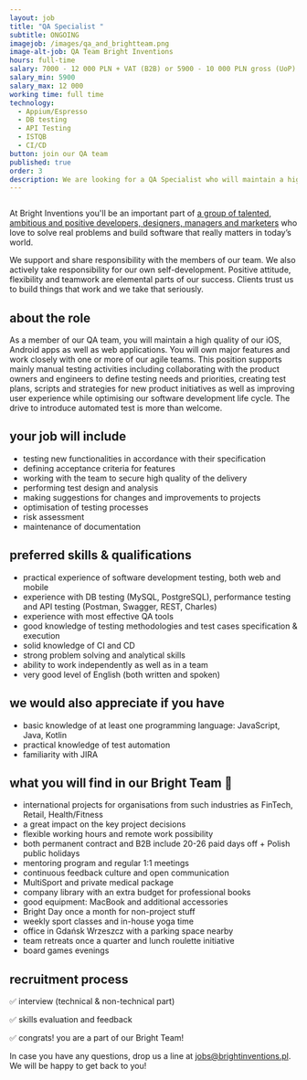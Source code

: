 ```yaml
---
layout: job
title: "QA Specialist "
subtitle: ONGOING
imagejob: /images/qa_and_brightteam.png
image-alt-job: QA Team Bright Inventions
hours: full-time
salary: 7000 - 12 000 PLN + VAT (B2B) or 5900 - 10 000 PLN gross (UoP)
salary_min: 5900
salary_max: 12 000
working time: full time
technology:
  - Appium/Espresso
  - DB testing
  - API Testing
  - ISTQB
  - CI/CD
button: join our QA team
published: true
order: 3
description: We are looking for a QA Specialist who will maintain a high quality of our iOS, Android apps as well as web applications. Apply!
---
```


![]()

At Bright Inventions you'll be an important part of [a group of talented, ambitious and positive developers, designers, managers and marketers](https://brightinventions.pl/about-us/team/) who love to solve real problems and build software that really matters in today’s world.

We support and share responsibility with the members of our team. We also actively take responsibility for our own self-development. Positive attitude, flexibility and teamwork are elemental parts of our success. Clients trust us to build things that work and we take that seriously.

## about the role

As a member of our QA team, you will maintain a high quality of our iOS, Android apps as well as web applications. You will own major features and work closely with one or more of our agile teams. This position supports mainly manual testing activities including collaborating with the product owners and engineers to define testing needs and priorities, creating test plans, scripts and strategies for new product initiatives as well as improving user experience while optimising our software development life cycle. The drive to introduce automated test is more than welcome.

## your job will include

* testing new functionalities in accordance with their specification
* defining acceptance criteria for features
* working with the team to secure high quality of the delivery
* performing test design and analysis
* making suggestions for changes and improvements to projects
* optimisation of testing processes
* risk assessment
* maintenance of documentation

## preferred skills & qualifications

* practical experience of software development testing, both web and mobile 
* experience with DB testing (MySQL, PostgreSQL), performance testing and API testing (Postman, Swagger, REST, Charles) 
* experience with most effective QA tools
* good knowledge of testing methodologies and test cases specification & execution
* solid knowledge of CI and CD 
* strong problem solving and analytical skills
* ability to work independently as well as in a team
* very good level of English (both written and spoken)

## we would also appreciate if you have 

* basic knowledge of at least one programming language: JavaScript, Java, Kotlin 
* practical knowledge of test automation 
* familiarity with JIRA

## what you will find in our Bright Team 🧡

* international projects for organisations from such industries as FinTech, Retail, Health/Fitness 
* a great impact on the key project decisions
* flexible working hours and remote work possibility
* both permanent contract and B2B include 20-26 paid days off + Polish public holidays
* mentoring program and regular 1:1 meetings
* continuous feedback culture and open communication
* MultiSport and private medical package
* company library with an extra budget for professional books
* good equipment: MacBook and additional accessories
* Bright Day once a month for non-project stuff
* weekly sport classes and in-house yoga time
* office in Gdańsk Wrzeszcz with a parking space nearby
* team retreats once a quarter and lunch roulette initiative
* board games evenings

## recruitment process

✅ interview (technical & non-technical part) 

✅ skills evaluation and feedback 

✅ congrats! you are a part of our Bright Team!

In case you have any questions, drop us a line at jobs@brightinventions.pl. We will be happy to get back to you!
